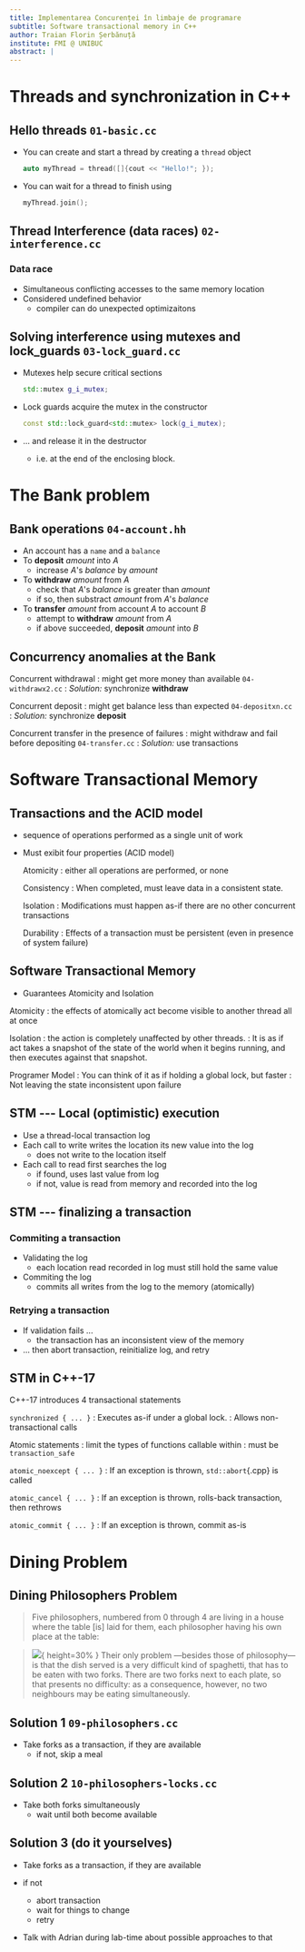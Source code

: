 ```yaml
---
title: Implementarea Concurenței în limbaje de programare
subtitle: Software transactional memory in C++
author: Traian Florin Șerbănuță
institute: FMI @ UNIBUC
abstract: |
---
```


# Threads and synchronization in C++

## Hello threads `01-basic.cc`

- You can create and start a thread by creating a `thread` object

    ```cpp
    auto myThread = thread([]{cout << "Hello!"; });
    ```
- You can wait for a thread to finish using

    ```cpp
    myThread.join();
    ```


## Thread Interference (data races) `02-interference.cc`

### Data race
- Simultaneous conflicting accesses to the same memory location
- Considered undefined behavior
  + compiler can do unexpected optimizaitons

## Solving interference using mutexes and lock_guards `03-lock_guard.cc`
- Mutexes help secure critical sections

    ```cpp
    std::mutex g_i_mutex;
    ```
- Lock guards acquire the mutex in the constructor

    ```cpp
    const std::lock_guard<std::mutex> lock(g_i_mutex);
    ```
- ... and release it in the destructor
  + i.e. at the end of the enclosing block.

# The Bank problem

## Bank operations `04-account.hh`

- An account has a `name` and a `balance`
- To __deposit__ _amount_ into _A_
  + increase _A_'s _balance_ by _amount_
- To __withdraw__ _amount_ from _A_
  + check that _A_'s _balance_ is greater than _amount_
  + if so, then substract _amount_ from _A_'s _balance_
- To __transfer__ _amount_ from account _A_ to account _B_
  + attempt to __withdraw__ _amount_ from _A_
  + if above succeeded, __deposit__ _amount_ into _B_

## Concurrency anomalies at the Bank

Concurrent withdrawal
: might get more money than available `04-withdrawx2.cc`
: _Solution:_ synchronize __withdraw__

Concurrent deposit
: might get balance less than expected `04-depositxn.cc`
: _Solution:_ synchronize __deposit__

Concurrent transfer in the presence of failures
: might withdraw and fail before depositing `04-transfer.cc`
: _Solution:_ use transactions

# Software Transactional Memory

## Transactions and the __ACID__ model

- sequence of operations performed as a single unit of work
- Must exibit four properties (ACID model)
    
    Atomicity
    : either all operations are performed, or none
    
    Consistency
    : When completed, must leave data in a consistent state. 
    
    Isolation 
    : Modifications must happen as-if there are no other concurrent transactions
    
    Durability
    : Effects of a transaction must be persistent (even in presence of system failure)


## Software Transactional Memory

- Guarantees Atomicity and Isolation

Atomicity
: the effects of atomically act become visible to another thread all at once

Isolation
: the action is completely unaffected by other threads.
: It is as if act takes a snapshot of the state of the world 
  when it begins running, and then executes against that snapshot.

Programer Model
: You can think of it as if holding a global lock, but faster
: Not leaving the state inconsistent upon failure

## STM ---  Local (optimistic) execution
- Use a thread-local transaction log
- Each call to write writes the location its new value into the log
  + does not write to the location itself
- Each call to read first searches the log
  + if found, uses last value from log
  + if not, value is read from memory and recorded into the log

## STM --- finalizing a transaction

### Commiting a transaction

- Validating the log
  + each location read recorded in log must still hold the same value
- Commiting the log
  + commits all writes from the log to the memory (atomically)

### Retrying a transaction
- If validation fails ...
  + the transaction has an inconsistent view of the memory
- ... then abort transaction, reinitialize log, and retry

## STM in C++-17

C++-17 introduces 4 transactional statements

`synchronized { ... }`
: Executes as-if under a global lock.
: Allows non-transactional calls

Atomic statements
: limit the types of functions callable within
: must be `transaction_safe`

`atomic_noexcept { ... }`
: If an exception is thrown, `std::abort`{.cpp} is called

`atomic_cancel { ... }`
: If an exception is thrown, rolls-back transaction, then rethrows

`atomic_commit { ... }`
: If an exception is thrown, commit as-is

# Dining Problem

## Dining Philosophers Problem

> Five philosophers, numbered from 0 through 4 are living in a house where the
> table [is] laid for them, each philosopher having his own place at the table:

> ![](http://www.cs.utexas.edu/users/EWD/transcriptions/EWD03xx/EWD310_img_51.jpg){ height=30% }
> Their only problem —besides those of philosophy— is that the dish served is
> a very difficult kind of spaghetti, that has to be eaten with two forks.
> There are two forks next to each plate, so that presents no difficulty:
> as a consequence, however, no two neighbours may be eating simultaneously.

## Solution 1 `09-philosophers.cc`

- Take forks as a transaction, if they are available
  - if not, skip a meal

## Solution 2 `10-philosophers-locks.cc`

- Take both forks simultaneously
  - wait until both become available

## Solution 3 (do it yourselves)

- Take forks as a transaction, if they are available
- if not
  + abort transaction
  + wait for things to change
  + retry

- Talk with Adrian during lab-time about possible approaches to that